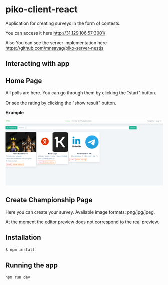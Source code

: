 # piko-client-react

Application for creating surveys in the form of contests.

You can access it here http://31.129.106.57:3001/

Also You can see the server implementation here https://github.com/mnsavag/piko-server-nestjs

## Interacting with app

## Home Page

All polls are here. You can go through them by clicking the "start" button.

Or see the rating by clicking the "show result" button.

**Example**

![alt text](https://github.com/mnsavag/piko-client-react/blob/master/site-home-page.png?raw=true)

## Create Championship Page

Here you can create your survey. Available image formats: png/jpg/jpeg.

At the moment the editor preview does not correspond to the real preview.
​
## Installation

```bash
$ npm install
```

## Running the app

```bash
npm run dev
```
